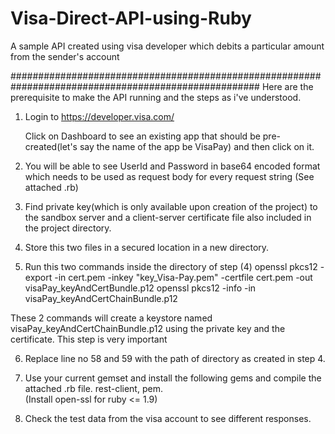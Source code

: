 # Visa-Direct-API-using-Ruby
A sample API created using visa developer which debits a particular amount from the sender's account


#####################################################################################################
Here are the prerequisite to make the API running and the steps as i've understood.
1) Login to https://developer.visa.com/

    Click on Dashboard to see an existing app that should be pre-created(let's say the name of the app be VisaPay) and then click on it.

2)  You will be able to see UserId and Password in base64 encoded format which needs to be used as request body
for every request string (See attached .rb)

3) Find private key(which is only available upon creation of the project) to the sandbox server and a client-server certificate file also included in the project directory.

4) Store this two files in a secured location in a new directory.

5) Run this two commands inside the directory of step (4)
openssl pkcs12 -export -in cert.pem -inkey "key_Visa-Pay.pem" -certfile cert.pem -out visaPay_keyAndCertBundle.p12
openssl pkcs12 -info -in visaPay_keyAndCertChainBundle.p12

These 2 commands will create a keystore named visaPay_keyAndCertChainBundle.p12 using the private key and the certificate.
This step is very important


6) Replace line no 58 and 59 with the path of directory as created in step 4.

7) Use your current gemset and install the following gems and compile the attached .rb file.
    rest-client, pem.       
(Install open-ssl for ruby <= 1.9)

8) Check the test data from the visa account to see different responses.

